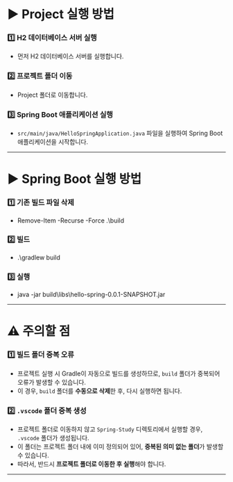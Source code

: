 # ▶️ Project 실행 방법

### 1️⃣ H2 데이터베이스 서버 실행
- 먼저 H2 데이터베이스 서버를 실행합니다.

### 2️⃣ 프로젝트 폴더 이동
- Project 폴더로 이동합니다.

### 3️⃣ Spring Boot 애플리케이션 실행
- `src/main/java/HelloSpringApplication.java` 파일을 실행하여 Spring Boot 애플리케이션을 시작합니다.

---

# ▶️ Spring Boot 실행 방법

### 1️⃣ 기존 빌드 파일 삭제
- Remove-Item -Recurse -Force .\build

### 2️⃣ 빌드
- .\gradlew build

### 3️⃣ 실행
- java -jar build\libs\hello-spring-0.0.1-SNAPSHOT.jar

---

# ⚠️ 주의할 점

### 1️⃣ 빌드 폴더 중복 오류
- 프로젝트 실행 시 Gradle이 자동으로 빌드를 생성하므로, `build` 폴더가 중복되어 오류가 발생할 수 있습니다.
- 이 경우, `build` 폴더를 **수동으로 삭제**한 후, 다시 실행하면 됩니다.

### 2️⃣ `.vscode` 폴더 중복 생성
- 프로젝트 폴더로 이동하지 않고 `Spring-Study` 디렉토리에서 실행할 경우, `.vscode` 폴더가 생성됩니다.
- 이 폴더는 프로젝트 폴더 내에 이미 정의되어 있어, **중복된 의미 없는 폴더**가 발생할 수 있습니다.
- 따라서, 반드시 **프로젝트 폴더로 이동한 후 실행**해야 합니다.

---
